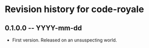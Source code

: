 # Revision history for code-royale

## 0.1.0.0  -- YYYY-mm-dd

* First version. Released on an unsuspecting world.
